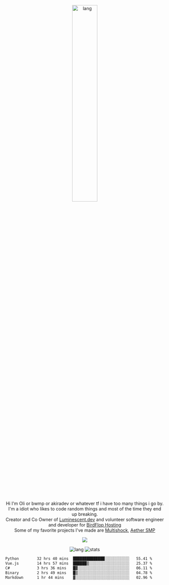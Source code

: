 <p align="center">
 <a href="https://luminescent.dev">
  <img width="40%" alt="lang" src="https://github.com/bwmp/bwmp/blob/main/l_10.png?raw=true" />
 </a>
</p>

<p align="center">
 Hi I'm Oli or bwmp or akiradev or whatever tf i have too many things i go by.<br>
 I'm a idiot who likes to code random things and most of the time they end up breaking.<br>
 Creator and Co Owner of <a href="https://luminescent.dev">Luminescent.dev</a> and volunteer software engineer and developer for <a href="https://www.birdflop.com">BirdFlop Hosting</a><br>
 Some of my favorite projects I've made are <a href="https://github.com/bwmp/MultiShock">Multishock</a>, <a href="https://www.aethersmp.com">Aether SMP</a>
</p>

<p align="center">
  <a href="https://discord.com/users/798738506859282482"><img align="center" src="https://lanyard-profile-readme.vercel.app/api/798738506859282482?bg=433e4f&borderRadius=10px&showDisplayName=true&idleMessage=Probably%20sleeping"/></a>
</p>

<p align="center">
 <img alt="lang" src="https://github-readme-stats.vercel.app/api/top-langs/?username=bwmp&layout=compact&hide_border=true&langs_count=10&theme=transparent&custom_title=Languages" />
 <img alt="stats" src="https://github-readme-stats.vercel.app/api?username=bwmp&show_icons=true&hide_border=true&count_private=true&theme=transparent&custom_title=Statistics">
</p>
<p align="center">
 <!--START_SECTION:waka-->

```txt
Python        32 hrs 40 mins  ██████████████░░░░░░░░░░░   55.41 %
Vue.js        14 hrs 57 mins  ██████▒░░░░░░░░░░░░░░░░░░   25.37 %
C#            3 hrs 36 mins   █▓░░░░░░░░░░░░░░░░░░░░░░░   06.11 %
Binary        2 hrs 49 mins   █▒░░░░░░░░░░░░░░░░░░░░░░░   04.78 %
Markdown      1 hr 44 mins    ▓░░░░░░░░░░░░░░░░░░░░░░░░   02.96 %
```

<!--END_SECTION:waka-->
</p>

